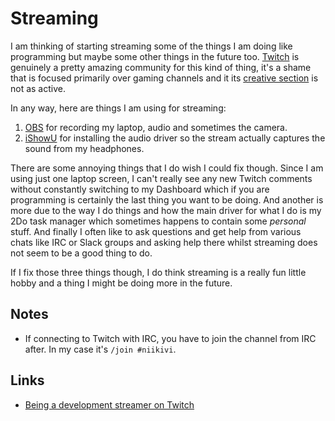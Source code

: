 # Streaming
I am thinking of starting streaming some of the things I am doing like programming but maybe some other things in the future too. [Twitch](https://go.twitch.tv) is genuinely a pretty amazing community for this kind of thing, it's a shame that is focused primarily over gaming channels and it its [creative section](https://go.twitch.tv/directory/game/Creative) is not as active.

In any way, here are things I am using for streaming:
1. [OBS](https://obsproject.com) for recording my laptop, audio and sometimes the camera.
2. [iShowU](https://shinywhitebox.com/ishowu) for installing the audio driver so the stream actually captures the sound from my headphones.

There are some annoying things that I do wish I could fix though. Since I am using just one laptop screen, I can't really see any new Twitch comments without constantly switching to my Dashboard which if you are programming is certainly the last thing you want to be doing. And another is more due to the way I do things and how the main driver for what I do is my 2Do task manager which sometimes happens to contain some _personal_ stuff. And finally I often like to ask questions and get help from various chats like IRC or Slack groups and asking help there whilst streaming does not seem to be a good thing to do.

If I fix those three things though, I do think streaming is a really fun little hobby and a thing I might be doing more in the future.

## Notes
- If connecting to Twitch with IRC, you have to join the channel from IRC after. In my case it's `/join #niikivi`.

## Links
- [Being a development streamer on Twitch](https://bot.land/blog/2016/10/being-a-development-streamer-on-twitch/)